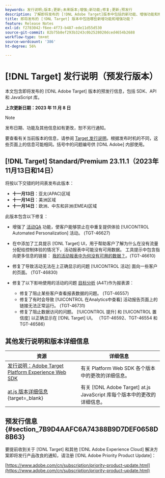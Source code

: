 ```yaml
---
keywords: 发行说明;版本;更新;未来版本;增强;新功能;修复;更新;预发行
description: 了解即将发布的 [!DNL Adobe Target]版本中包括的新功能、增强功能和修复，包括 SDK、API 和 JavaScript 库。
title: 即将发布的 [!DNL Target] 版本中包括哪些新增功能和增强功能？
feature: Release Notes
exl-id: f2783042-f6ee-4f73-b487-ede11d55d530
source-git-commit: 82b75b8ef293b3243c0b2528020dced4654b2688
workflow-type: tm+mt
source-wordcount: '386'
ht-degree: 56%

---
```


# [!DNL Target] 发行说明（预发行版本）

本文包含即将发布的 [!DNL Adobe Target] 版本的预发行信息，包括 SDK、API 和 JavaScript 库。

**上次更新日期：2023 年 11 月 8 日**

>[!NOTE]
>
>发布日期、功能及其他信息如有更改，恕不另行通知。
>
>要查看有关当前版本的信息，请参阅 [Target 发行说明](release-notes.md)。根据发布时机的不同，这些页面上的信息可能相同。括号中的问题编号供 [!DNL Adobe] 内部使用。

## [!DNL Target] Standard/Premium 23.11.1（2023年11月13日和14日）

将按以下交错的时间表发布此版本：

* **十一月13日**：亚太(APAC)区域
* **十一月14日**：美洲区域
* **十一月14日**：欧洲、中东和非洲(EMEA)区域

此版本包含以下修复：

* 增强了 [活动QA](/help/main/c-activities/c-activity-qa/activity-qa.md) 功能，使客户能够禁止在中重复提供体验 [!UICONTROL Automated Personalization] 活动。 (TGT-46627)
* 在中添加了工具提示 [!DNL Target] UI，用于帮助客户了解为什么在没有流量分配给控制体验的情况下，活动报表中可能没有可用数据。 工具提示中包含指向更多信息的链接： [我的活动报表中为何没有可用的数据？](/help/main/c-reports/reporting-frequently-asked-questions.md#section_E4722F6445884130951DF79981C8289B)。(TGT-46610)
* 修复了导致活动无法在上正确显示的问题 [!UICONTROL 活动] 面向一些客户的页面。 (TGT-46830)

* 修复了以下影响使用的活动的问题 [目标分析](/help/main/c-integrating-target-with-mac/a4t/a4t.md) (A4T)作为报表源：
   * 修复了阻止某些客户查看报表数据的问题。 (TGT-46557)
   * 修复了有时会导致 [!UICONTROL 在Analytics中查看] 活动报告页面上的链接无法正常运行。 (TGT-46731)
   * 修复了阻止数据访问的问题。 [!UICONTROL 提升] 和 [!UICONTROL 置信度] 以正确显示在 [!DNL Target] UI。 （TGT-46592、TGT-46554 和 TGT-46586）

## 其他发行说明和版本详细信息

| 资源 | 详细信息 |
|--- |--- |
| [发行说明：Adobe Target Platform Experience Web SDK](https://experienceleague.adobe.com/docs/experience-platform/edge/release-notes.html?lang=zh-Hans) | 有关 Platform Web SDK 各个版本中的更改的详细信息。 |
| [at.js 版本详细信息](https://experienceleague.corp.adobe.com/docs/target-dev/developer/client-side/at-js-implementation/target-atjs-versions.html){target=_blank} | 有关 [!DNL Adobe Target] at.js JavaScript 库每个版本中的更改的详细信息。 |

## 预发行信息 {#section_7B9D4AAFC6A74388B9D7DEF0658D8B63}

要提前收到关于 [!DNL Target] 和其他 [!DNL Adobe Experience Cloud] 解决方案即将发行产品改良的通知，请注册 [!DNL Adobe Priority Product Update]：

[https://www.adobe.com/cn/subscription/priority-product-update.html](https://www.adobe.com/cn/subscription/priority-product-update.html)
